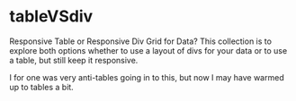 # tableVSdiv
Responsive Table or Responsive Div Grid for Data?
This collection is to explore both options whether to use a layout of divs for your data or to use a table, but still keep it responsive.

I for one was very anti-tables going in to this, but now I may have warmed up to tables a bit.
